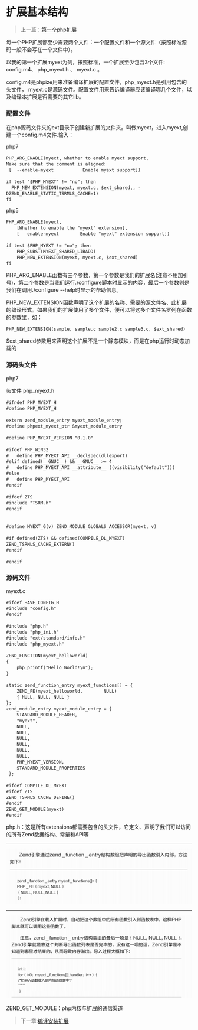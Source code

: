 # 扩展基本结构
> 上一篇：[第一个php扩展](<2.md>)

每一个PHP扩展都至少需要两个文件：一个配置文件和一个源文件（按照标准源码一般不会写在一个文件中）。

以我的第一个扩展myext为列，按照标准，一个扩展至少包含3个文件: config.m4、 php_myext.h 、 myext.c 。

config.m4是phpize用来准备编译扩展的配置文件，php_myext.h是引用包含的头文件， myext.c是源码文件。配置文件用来告诉编译器应该编译哪几个文件，以及编译本扩展是否需要的其它lib。

### 配置文件
在php源码文件夹的ext目录下创建新扩展的文件夹。叫做myext，进入myext,创建一个config.m4文件.输入：

php7

```
PHP_ARG_ENABLE(myext, whether to enable myext support,
Make sure that the comment is aligned:
 [  --enable-myext           Enable myext support])
 
if test "$PHP_MYEXT" != "no"; then
  PHP_NEW_EXTENSION(myext, myext.c, $ext_shared,, -DZEND_ENABLE_STATIC_TSRMLS_CACHE=1)
fi
```


php5

```
PHP_ARG_ENABLE(myext,
    [Whether to enable the "myext" extension],
    [	enable-myext        Enable "myext" extension support])

if test $PHP_MYEXT != "no"; then
    PHP_SUBST(MYEXT_SHARED_LIBADD)
    PHP_NEW_EXTENSION(myext, myext.c, $ext_shared)
fi
```

PHP_ARG_ENABLE函数有三个参数，第一个参数是我们的扩展名(注意不用加引号)，第二个参数是当我们运行./configure脚本时显示的内容，最后一个参数则是我们在调用./configure --help时显示的帮助信息。

PHP_NEW_EXTENSION函数声明了这个扩展的名称、需要的源文件名、此扩展的编译形式。如果我们的扩展使用了多个文件，便可以将这多个文件名罗列在函数的参数里，如：

```
PHP_NEW_EXTENSION(sample, sample.c sample2.c sample3.c, $ext_shared)
```
$ext_shared参数用来声明这个扩展不是一个静态模块，而是在php运行时动态加载的

### 源码头文件
php7

头文件 php_myext.h

```
#ifndef PHP_MYEXT_H
#define PHP_MYEXT_H

extern zend_module_entry myext_module_entry;
#define phpext_myext_ptr &myext_module_entry

#define PHP_MYEXT_VERSION "0.1.0"

#ifdef PHP_WIN32
#	define PHP_MYEXT_API __declspec(dllexport)
#elif defined(__GNUC__) && __GNUC__ >= 4
#	define PHP_MYEXT_API __attribute__ ((visibility("default")))
#else
#	define PHP_MYEXT_API
#endif

#ifdef ZTS
#include "TSRM.h"
#endif


#define MYEXT_G(v) ZEND_MODULE_GLOBALS_ACCESSOR(myext, v)

#if defined(ZTS) && defined(COMPILE_DL_MYEXT)
ZEND_TSRMLS_CACHE_EXTERN()
#endif

#endif
```

### 源码文件
myext.c

```
#ifdef HAVE_CONFIG_H
#include "config.h"
#endif

#include "php.h"
#include "php_ini.h"
#include "ext/standard/info.h"
#include "php_myext.h"

ZEND_FUNCTION(myext_helloworld)
{
    php_printf("Hello World!\n");
}

static zend_function_entry myext_functions[] = {
    ZEND_FE(myext_helloworld,        NULL)
    { NULL, NULL, NULL }
};
zend_module_entry myext_module_entry = {
 	STANDARD_MODULE_HEADER,
 	"myext",
 	NULL,
	NULL,
	NULL,
	NULL,		
	NULL,	
	NULL,
 	PHP_MYEXT_VERSION,
 	STANDARD_MODULE_PROPERTIES
 };

#ifdef COMPILE_DL_MYEXT
#ifdef ZTS
ZEND_TSRMLS_CACHE_DEFINE()
#endif
ZEND_GET_MODULE(myext)
#endif
```

php.h：这是所有extensions都需要包含的头文件，它定义、声明了我们可以访问的所有Zend数据结构、常量和API等

---

![zend\_function\_entry](https://raw.githubusercontent.com/shuai-gg/php-extension-dev-note/master/img/WX20190821-030325.png)

---

![参数](https://raw.githubusercontent.com/shuai-gg/php-extension-dev-note/master/img/WX20190822-161903.png)


ZEND\_GET\_MODULE：php内核与扩展的通信渠道

> 下一章:[编译安装扩展](<2.2.md>)